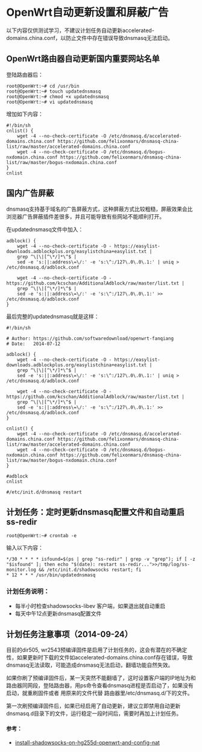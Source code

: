 # OpenWrt自动更新设置和屏蔽广告

以下内容仅供测试学习，不建议计划任务自动更新accelerated-domains.china.conf，以防止文件中存在错误导致dnsmasq无法启动。

## OpenWrt路由器自动更新国内重要网站名单
登陆路由器后：

	root@OpenWrt:~# cd /usr/bin
	root@OpenWrt:~# touch updatednsmasq
	root@OpenWrt:~# chmod +x updatednsmasq
	root@OpenWrt:~# vi updatednsmasq
	
增加如下内容：

	#!/bin/sh                                                                                                                                                               
	cnlist() {
		wget -4 --no-check-certificate -O /etc/dnsmasq.d/accelerated-domains.china.conf https://github.com/felixonmars/dnsmasq-china-list/raw/master/accelerated-domains.china.conf
		wget -4 --no-check-certificate -O /etc/dnsmasq.d/bogus-nxdomain.china.conf https://github.com/felixonmars/dnsmasq-china-list/raw/master/bogus-nxdomain.china.conf
	}		
	cnlist
	
## 国内广告屏蔽

dnsmasq支持基于域名的广告屏蔽方式，这种屏蔽方式比较粗糙，屏蔽效果会比浏览器广告屏蔽插件差很多，并且可能导致有些网站不能顺利打开。

在updatednsmasq文件中加入：

	adblock() {
		wget -4 --no-check-certificate -O - https://easylist-downloads.adblockplus.org/easylistchina+easylist.txt |
		grep ^\|\|[^\*/]*\^$ |
		sed -e 's:||:address\=\/:' -e 's:\^:/127\.0\.0\.1:' | uniq > /etc/dnsmasq.d/adblock.conf
	
		wget -4 --no-check-certificate -O - https://github.com/kcschan/AdditionalAdblock/raw/master/list.txt |
		grep ^\|\|[^\*/]*\^$ |
		sed -e 's:||:address\=\/:' -e 's:\^:/127\.0\.0\.1:' >> /etc/dnsmasq.d/adblock.conf
	}

最后完整的updatednsmasq就是这样：

	#!/bin/sh
	
	# Author: https://github.com/softwaredownload/openwrt-fanqiang
	# Date:   2014-07-12
	
	adblock() {
		wget -4 --no-check-certificate -O - https://easylist-downloads.adblockplus.org/easylistchina+easylist.txt |
		grep ^\|\|[^\*/]*\^$ |
		sed -e 's:||:address\=\/:' -e 's:\^:/127\.0\.0\.1:' | uniq > /etc/dnsmasq.d/adblock.conf
	
		wget -4 --no-check-certificate -O - https://github.com/kcschan/AdditionalAdblock/raw/master/list.txt |
		grep ^\|\|[^\*/]*\^$ |
		sed -e 's:||:address\=\/:' -e 's:\^:/127\.0\.0\.1:' >> /etc/dnsmasq.d/adblock.conf
	}
	
	cnlist() {
		wget -4 --no-check-certificate -O /etc/dnsmasq.d/accelerated-domains.china.conf https://github.com/felixonmars/dnsmasq-china-list/raw/master/accelerated-domains.china.conf
		wget -4 --no-check-certificate -O /etc/dnsmasq.d/bogus-nxdomain.china.conf https://github.com/felixonmars/dnsmasq-china-list/raw/master/bogus-nxdomain.china.conf
	}
	
	#adblock
	cnlist

	#/etc/init.d/dnsmasq restart


## 计划任务：定时更新dnsmasq配置文件和自动重启 ss-redir

	root@OpenWrt:~# crontab -e
	
输入以下内容：

	*/30 * * * * isfound=$(ps | grep "ss-redir" | grep -v "grep"); if [ -z "$isfound" ]; then echo "$(date): restart ss-redir...">>/tmp/log/ss-monitor.log && /etc/init.d/shadowsocks restart; fi
	* 12 * * * /usr/bin/updatednsmasq


### 计划任务说明：
- 每半小时检查shadowsocks-libev 客户端，如果退出就自动重启
- 每天中午12点更新dnsmasq配置文件

## 计划任务注意事项（2014-09-24）

目前的dir505, wr2543预编译固件是启用了计划任务的，这会有潜在的不确定性，如果更新时下载的文件如accelerated-domains.china.conf存在错误，导致dnsmasq无法读取，可能造成dnsmasq无法启动，翻墙功能自然失效。

如果你刷了预编译固件后，某一天突然不能翻墙了，这时设置客户端的IP地址为和路由器同网段，登陆路由器，用ps命令查看dnsmasq进程是否启动了，如果没有启动，就重刷固件或者 用原来的文件代替 路由器里/etc/dnsmasq.d/下的文件。

第一次刷预编译固件后，如果已经启用了自动更新，建议立即禁用自动更新 dnsmasq.d目录下的文件，运行稳定一段时间后，需要时再加上计划任务。


#### 参考：
- [install-shadowsocks-on-hg255d-openwrt-and-config-nat](http://www.shuyz.com/install-shadowsocks-on-hg255d-openwrt-and-config-nat.html)
